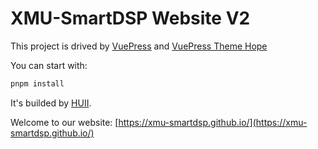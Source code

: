 # XMU-SmartDSP Website V2

This project is drived by [VuePress](https://v2.vuepress.vuejs.org/zh/) and [VuePress Theme Hope](https://theme-hope.vuejs.press/)

You can start with:

```sh
pnpm install
```

It's builded by [HUII](https://github.com/huiiz).

Welcome to our website: [https://xmu-smartdsp.github.io/](https://xmu-smartdsp.github.io/)
